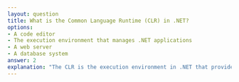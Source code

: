 ```yaml
---
layout: question
title: What is the Common Language Runtime (CLR) in .NET?
options:
- A code editor
- The execution environment that manages .NET applications
- A web server
- A database system
answer: 2
explanation: "The CLR is the execution environment in .NET that provides services like memory management, garbage collection, exception handling, type safety, and security. It manages the execution of .NET applications."
---
```

